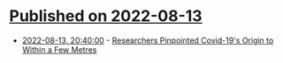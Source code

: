 # [Published on 2022-08-13](index.md)

* [2022-08-13, 20:40:00](https://science.slashdot.org/story/22/08/13/2033251/researchers-pinpointed-covid-19s-origin-to-within-a-few-metres?utm_source=rss1.0mainlinkanon&utm_medium=feed) - [Researchers Pinpointed Covid-19's Origin to Within a Few Metres](https://science.slashdot.org/story/22/08/13/2033251/researchers-pinpointed-covid-19s-origin-to-within-a-few-metres?utm_source=rss1.0mainlinkanon&utm_medium=feed)
